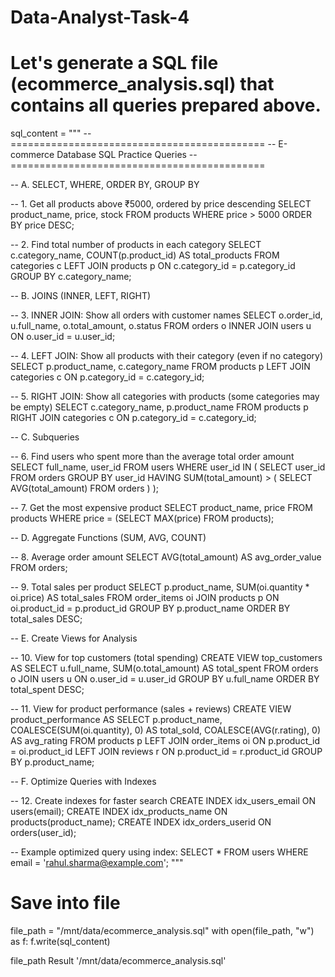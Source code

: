 # Data-Analyst-Task-4
# Let's generate a SQL file (ecommerce_analysis.sql) that contains all queries prepared above.

sql_content = """
-- ============================================
-- E-commerce Database SQL Practice Queries
-- ============================================

-- A. SELECT, WHERE, ORDER BY, GROUP BY

-- 1. Get all products above ₹5000, ordered by price descending
SELECT product_name, price, stock
FROM products
WHERE price > 5000
ORDER BY price DESC;

-- 2. Find total number of products in each category
SELECT c.category_name, COUNT(p.product_id) AS total_products
FROM categories c
LEFT JOIN products p ON c.category_id = p.category_id
GROUP BY c.category_name;

-- B. JOINS (INNER, LEFT, RIGHT)

-- 3. INNER JOIN: Show all orders with customer names
SELECT o.order_id, u.full_name, o.total_amount, o.status
FROM orders o
INNER JOIN users u ON o.user_id = u.user_id;

-- 4. LEFT JOIN: Show all products with their category (even if no category)
SELECT p.product_name, c.category_name
FROM products p
LEFT JOIN categories c ON p.category_id = c.category_id;

-- 5. RIGHT JOIN: Show all categories with products (some categories may be empty)
SELECT c.category_name, p.product_name
FROM products p
RIGHT JOIN categories c ON p.category_id = c.category_id;

-- C. Subqueries

-- 6. Find users who spent more than the average total order amount
SELECT full_name, user_id
FROM users
WHERE user_id IN (
    SELECT user_id
    FROM orders
    GROUP BY user_id
    HAVING SUM(total_amount) > (
        SELECT AVG(total_amount) FROM orders
    )
);

-- 7. Get the most expensive product
SELECT product_name, price
FROM products
WHERE price = (SELECT MAX(price) FROM products);

-- D. Aggregate Functions (SUM, AVG, COUNT)

-- 8. Average order amount
SELECT AVG(total_amount) AS avg_order_value
FROM orders;

-- 9. Total sales per product
SELECT p.product_name, SUM(oi.quantity * oi.price) AS total_sales
FROM order_items oi
JOIN products p ON oi.product_id = p.product_id
GROUP BY p.product_name
ORDER BY total_sales DESC;

-- E. Create Views for Analysis

-- 10. View for top customers (total spending)
CREATE VIEW top_customers AS
SELECT u.full_name, SUM(o.total_amount) AS total_spent
FROM orders o
JOIN users u ON o.user_id = u.user_id
GROUP BY u.full_name
ORDER BY total_spent DESC;

-- 11. View for product performance (sales + reviews)
CREATE VIEW product_performance AS
SELECT p.product_name, 
       COALESCE(SUM(oi.quantity), 0) AS total_sold,
       COALESCE(AVG(r.rating), 0) AS avg_rating
FROM products p
LEFT JOIN order_items oi ON p.product_id = oi.product_id
LEFT JOIN reviews r ON p.product_id = r.product_id
GROUP BY p.product_name;

-- F. Optimize Queries with Indexes

-- 12. Create indexes for faster search
CREATE INDEX idx_users_email ON users(email);
CREATE INDEX idx_products_name ON products(product_name);
CREATE INDEX idx_orders_userid ON orders(user_id);

-- Example optimized query using index:
SELECT * FROM users WHERE email = 'rahul.sharma@example.com';
"""

# Save into file
file_path = "/mnt/data/ecommerce_analysis.sql"
with open(file_path, "w") as f:
    f.write(sql_content)

file_path
Result
'/mnt/data/ecommerce_analysis.sql'
